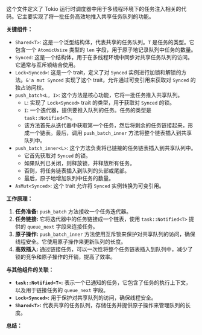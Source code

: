 这个文件定义了 Tokio 运行时调度器中用于多线程环境下的任务注入相关的代码。它主要实现了将一批任务高效地推入共享任务队列的功能。

**关键组件：**

*   `Shared<T>`:  这是一个泛型结构体，代表共享的任务队列。`T` 是任务的类型。它包含一个 `AtomicUsize` 类型的 `len` 字段，用于原子地记录队列中任务的数量。
*   `Synced`:  这是一个结构体，用于在多线程环境中同步对共享任务队列的访问。它通常与互斥锁结合使用。
*   `Lock<Synced>`:  这是一个 trait，定义了对 `Synced` 实例进行加锁和解锁的方法。`&'a mut Synced` 实现了这个 trait，允许通过可变引用来获取对 `Synced` 的独占访问权。
*   `push_batch<L, I>`:  这个方法是核心功能，它将一批任务推入共享队列。
    *   `L`:  实现了 `Lock<Synced>` trait 的类型，用于获取对 `Synced` 的锁。
    *   `I`:  一个迭代器，提供要推入队列的任务。任务的类型是 `task::Notified<T>`。
    *   该方法首先从迭代器中获取第一个任务，然后将剩余的任务链接起来，形成一个链表。最后，调用 `push_batch_inner` 方法将整个链表插入到共享队列中。
*   `push_batch_inner<L>`:  这个方法负责将已链接的任务链表插入到共享队列中。
    *   它首先获取对 `Synced` 的锁。
    *   如果队列已关闭，则释放锁，并释放所有任务。
    *   否则，将任务链表插入到队列的头部或尾部。
    *   最后，原子地增加队列中任务的数量。
*   `AsMut<Synced>`:  这个 trait 允许将 `Synced` 实例转换为可变引用。

**工作原理：**

1.  **任务准备:**  `push_batch` 方法接收一个任务迭代器。
2.  **任务链接:**  它将迭代器中的任务链接成一个链表，使用 `task::Notified<T>` 提供的 `queue_next` 字段来连接任务。
3.  **原子操作:**  `push_batch_inner` 方法使用互斥锁来保护对共享队列的访问，确保线程安全。它使用原子操作来更新队列的长度。
4.  **高效插入:**  通过链接任务，可以一次性将整个任务链表插入到队列中，减少了锁的竞争和原子操作的开销，提高了效率。

**与其他组件的关联：**

*   **`task::Notified<T>`:**  表示一个已通知的任务，它包含了任务的执行上下文，以及用于链接任务的 `queue_next` 字段。
*   **`Lock<Synced>`:**  用于保护对共享队列的访问，确保线程安全。
*   **`Shared<T>`:**  代表共享的任务队列，存储任务并提供原子操作来管理队列的长度。

**总结：**
